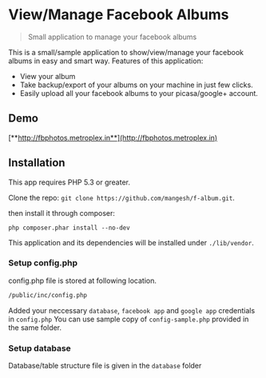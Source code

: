 View/Manage Facebook Albums
================================================================================
> Small application to manage your facebook albums

This is a small/sample application to show/view/manage your facebook albums
in easy and smart way.
Features of this application:
* View your album
* Take backup/export of your albums on your machine in just few clicks.
* Easily upload all your facebook albums to your picasa/google+ account.

## Demo

[**http://fbphotos.metroplex.in**](http://fbphotos.metroplex.in)


## Installation

This app requires PHP 5.3 or greater.

Clone the repo: `git clone https://github.com/mangesh/f-album.git`.

then install it through composer:

```shell
php composer.phar install --no-dev
```
This application and its dependencies will be installed under `./lib/vendor`.

### Setup config.php ###

config.php file is stored at following location.

```bash
/public/inc/config.php
```
Added your neccessary `database`, `facebook app` and `google app` credentials in `config.php`
You can use sample copy of `config-sample.php` provided in the same folder.

### Setup database ###

Database/table structure file is given in the `database` folder

